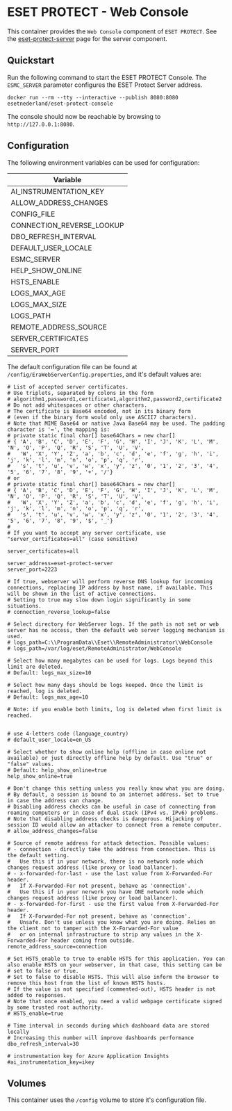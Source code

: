 # ESET PROTECT - Web Console

This container provides the `Web Console` component of `ESET PROTECT`. See the [eset-protect-server](https://hub.docker.com/r/esetnederland/eset-protect-server) page for the server component.

## Quickstart
Run the following command to start the ESET PROTECT Console. The `ESMC_SERVER` parameter configures the ESET Protect Server address.

```shell
docker run --rm --tty --interactive --publish 8080:8080 esetnederland/eset-protect-console
```

The console should now be reachable by browsing to `http://127.0.0.1:8080`.

## Configuration
The following environment variables can be used for configuration:

| Variable                  | 
| ------------------------- | 
| AI_INSTRUMENTATION_KEY    | 
| ALLOW_ADDRESS_CHANGES     | 
| CONFIG_FILE               | 
| CONNECTION_REVERSE_LOOKUP | 
| DBO_REFRESH_INTERVAL      | 
| DEFAULT_USER_LOCALE       | 
| ESMC_SERVER               | 
| HELP_SHOW_ONLINE          | 
| HSTS_ENABLE               | 
| LOGS_MAX_AGE              | 
| LOGS_MAX_SIZE             | 
| LOGS_PATH                 |
| REMOTE_ADDRESS_SOURCE     |
| SERVER_CERTIFICATES       |
| SERVER_PORT               |

The default configuration file can be found at `/config/EraWebServerConfig.properties`, and it's default values are:

```properties
# List of accepted server certificates.
# Use triplets, separated by colons in the form
# algorithm1,password1,certificate1,algorithm2,password2,certificate2
# Do not add whitespaces or other characters.
# The certificate is Base64 encoded, not in its binary form
# (even if the binary form would only use ASCII7 characters).
# Note that MIME Base64 or native Java Base64 may be used. The padding character is '=', the mapping is:
# private static final char[] base64Chars = new char[]
# { 'A', 'B', 'C', 'D', 'E', 'F', 'G', 'H', 'I', 'J', 'K', 'L', 'M', 'N', 'O', 'P', 'Q', 'R', 'S', 'T', 'U', 'V',
#   'W', 'X', 'Y', 'Z', 'a', 'b', 'c', 'd', 'e', 'f', 'g', 'h', 'i', 'j', 'k', 'l', 'm', 'n', 'o', 'p', 'q', 'r',
#   's', 't', 'u', 'v', 'w', 'x', 'y', 'z', '0', '1', '2', '3', '4', '5', '6', '7', '8', '9', '+', '/'}
# or
# private static final char[] base64Chars = new char[]
# { 'A', 'B', 'C', 'D', 'E', 'F', 'G', 'H', 'I', 'J', 'K', 'L', 'M', 'N', 'O', 'P', 'Q', 'R', 'S', 'T', 'U', 'V',
#   'W', 'X', 'Y', 'Z', 'a', 'b', 'c', 'd', 'e', 'f', 'g', 'h', 'i', 'j', 'k', 'l', 'm', 'n', 'o', 'p', 'q', 'r',
#   's', 't', 'u', 'v', 'w', 'x', 'y', 'z', '0', '1', '2', '3', '4', '5', '6', '7', '8', '9', '$', '_'}
#
# If you want to accept any server certificate, use "server_certificates=all" (case sensitive)

server_certificates=all

server_address=eset-protect-server
server_port=2223

# If true, webserver will perform reverse DNS lookup for incomming connections, replacing IP address by host name, if available. This will be shown in the list of active connections.
# Setting to true may slow down login significantly in some situations.
# connection_reverse_lookup=false

# Select directory for WebServer logs. If the path is not set or web server has no access, then the default web server logging mechanism is used.
# logs_path=C:\\ProgramData\\Eset\\RemoteAdministrator\\WebConsole
# logs_path=/var/log/eset/RemoteAdministrator/WebConsole

# Select how many megabytes can be used for logs. Logs beyond this limit are deleted.
# Default: logs_max_size=10

# Select how many days should be logs keeped. Once the limit is reached, log is deleted.
# Default: logs_max_age=10

# Note: if you enable both limits, log is deleted when first limit is reached.


# use 4-letters code (language_country)
# default_user_locale=en_US

# Select whether to show online help (offline in case online not available) or just directly offline help by default. Use "true" or "false" values.
# Default: help_show_online=true
help_show_online=true

# Don't change this setting unless you really know what you are doing.
# By default, a session is bound to an internet address. Set to true in case the address can change.
# Disabling address checks can be useful in case of connecting from roaming computers or in case of dual stack (IPv4 vs. IPv6) problems.
# Note that disabling address checks is dangerous. Hijacking of session ID would allow an attacker to connect from a remote computer.
# allow_address_changes=false

# Source of remote address for attack detection. Possible values:
# - connection - directly take the address from connection. This is the default setting.
#   Use this if in your network, there is no network node which changes request address (like proxy or load ballancer).
# - x-forwarded-for-last - use the last value from X-Forwarded-For header.
#   If X-Forwarded-For not present, behave as 'connection'.
#   Use this if in your nerwork you have ONE network node which changes request address (like proxy or load ballancer).
# - x-forwarded-for-first - use the first value from X-Forwarded-For header.
#   If X-Forwarded-For not present, behave as 'connection'.
#   Unsafe. Don't use unless you know what you are doing. Relies on the client not to tamper with the X-Forwarded-For value
#   or on internal infrastructure to strip any values in the X-Forwarded-For header coming from outside.
remote_address_source=connection

# Set HSTS_enable to true to enable HSTS for this application. You can also enable HSTS on your webserver, in that case, this setting can be
# set to false or true.
# Set to false to disable HSTS. This will also inform the browser to remove this host from the list of known HSTS hosts.
# If the value is not specified (commented-out), HSTS header is not added to responses.
# Note that once enabled, you need a valid webpage certificate signed by some trusted root authority.
# HSTS_enable=true

# Time interval in seconds during which dashboard data are stored locally
# Increasing this number will improve dashboards performance
dbo_refresh_interval=30

# instrumentation key for Azure Application Insights
#ai_instrumentation_key=ikey
```

## Volumes
This container uses the `/config` volume to store it's configuration file.